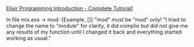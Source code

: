 [Elixir Programming Introduction - Complete Tutorial!](https://youtu.be/-lgtb-YSUWE?si=LgNmLBCsW3rVwjXS)

In file mix.exs
   -> mod: {Example, []}
   "mod" must be "mod" only!
  "I tried to change the name to "module" for clarity, it did complie but did not give me any results of my function until I changed it back and everything started working as usual."

